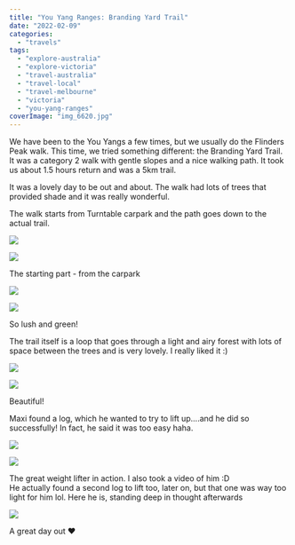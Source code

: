 ```yaml
---
title: "You Yang Ranges: Branding Yard Trail"
date: "2022-02-09"
categories: 
  - "travels"
tags: 
  - "explore-australia"
  - "explore-victoria"
  - "travel-australia"
  - "travel-local"
  - "travel-melbourne"
  - "victoria"
  - "you-yang-ranges"
coverImage: "img_6620.jpg"
---
```


We have been to the You Yangs a few times, but we usually do the Flinders Peak walk. This time, we tried something different: the Branding Yard Trail. It was a category 2 walk with gentle slopes and a nice walking path. It took us about 1.5 hours return and was a 5km trail.

It was a lovely day to be out and about. The walk had lots of trees that provided shade and it was really wonderful.

The walk starts from Turntable carpark and the path goes down to the actual trail.

![](https://shalveena.files.wordpress.com/2022/02/img_6618.jpg?w=750)

![](https://shalveena.files.wordpress.com/2022/02/img_6620.jpg?w=750)

The starting part - from the carpark

![](https://shalveena.files.wordpress.com/2022/02/img_6617.jpg?w=750)

![](https://shalveena.files.wordpress.com/2022/02/img_6623.jpg?w=750)

So lush and green!

The trail itself is a loop that goes through a light and airy forest with lots of space between the trees and is very lovely. I really liked it :)

![](https://shalveena.files.wordpress.com/2022/02/img_6642.jpg?w=768)

![](https://shalveena.files.wordpress.com/2022/02/img_6645.jpg?w=750)

Beautiful!

Maxi found a log, which he wanted to try to lift up....and he did so successfully! In fact, he said it was too easy haha.

![](https://shalveena.files.wordpress.com/2022/02/img_6632.jpg?w=750)

![](https://shalveena.files.wordpress.com/2022/02/img_6638.jpg?w=750)

The great weight lifter in action. I also took a video of him :D  
He actually found a second log to lift too, later on, but that one was way too light for him lol. Here he is, standing deep in thought afterwards

![](https://shalveena.files.wordpress.com/2022/02/img_6629.jpg?w=768)

A great day out ❤️
